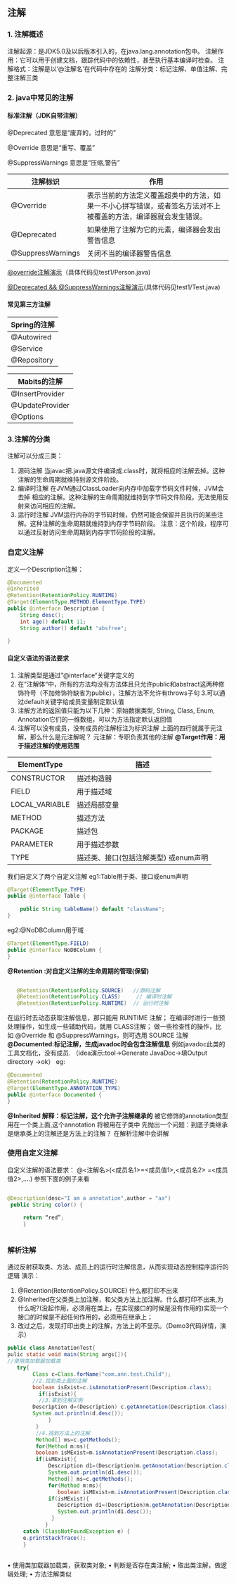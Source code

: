 ## 注解
### 1. 注解概述
注解起源：是JDK5.0及以后版本引入的，在java.lang.annotation包中。
注解作用：它可以用于创建文档，跟踪代码中的依赖性，甚至执行基本编译时检查。
注解格式：注解是以‘@注解名’在代码中存在的
注解分类：标记注解、单值注解、完整注解三类

### 2. java中常见的注解
#### 标准注解（JDK自带注解）

@Deprecated 意思是“废弃的，过时的”

@Override 意思是“重写、覆盖”

@SuppressWarnings 意思是“压缩,警告”


注解标识 | 作用|
--------- | -------------  | 
@Override | 表示当前的方法定义覆盖超类中的方法，如果一不小心拼写错误，或者签名方法对不上被覆盖的方法，编译器就会发生错误。
@Deprecated | 如果使用了注解为它的元素，编译器会发出警告信息
@SuppressWarnings | 关闭不当的编译器警告信息


[@override注解演示](http://note.youdao.com/noteshare?id=c8da0880776152f9407778359a08e0a3)（具体代码见test1/Person.java)

[@Deprecated  && @SuppressWarnings注解演示](http://note.youdao.com/noteshare?id=609fd2bede99847a8d95bba813b0614e)(具体代码见test1/Test.java)

#### 常见第三方注解

Spring的注解 | 
--------- |  
@Autowired | 
@Service |
@Repository |



Mabits的注解 | 
--------- |  
@InsertProvider | 
@UpdateProvider|
@Options|


### 3.注解的分类

注解可以分成三类：

1. 源码注解 
当javac把.java源文件编译成.class时，就将相应的注解去掉。这种注解的生命周期就维持到源文件阶段。
2. 编译时注解
在JVM通过ClassLoader向内存中加载字节码文件时候，JVM会去掉 相应的注解。这种注解的生命周期就维持到字节码文件阶段。无法使用反射来访问相应的注解。
3. 运行时注解
JVM运行内存的字节码时候，仍然可能会保留并且执行的某些注解。这种注解的生命周期就维持到内存字节码阶段。
注意：这个阶段，程序可以通过反射访问生命周期到内存字节码阶段的注解。


### 自定义注解

定义一个Description注解：

```java
@Documented
@Inherited
@Retention(RetentionPolicy.RUNTIME)
@Target(ElementType.METHOD.ElementType.TYPE)
public @interface Description {
    String desc();
    int age() default 11;
    String author() default "absfree";
        
}

```
#### 自定义语法的语法要求
1. 注解类型是通过”@interface“关键字定义的
2. 在”注解体“中，所有的方法均没有方法体且只允许public和abstract这两种修饰符号（不加修饰符缺省为public），注解方法不允许有throws子句
3.可以通过default关键字给成员变量制定默认值
4.	注解方法的返回值只能为以下几种：原始数据类型, String, Class, Enum, Annotation它们的一维数组，可以为方法指定默认返回值 
5. 注解可以没有成员，没有成员的注解标注为标识注解
上面的四行就属于元注解，那么什么是元注解呢？
元注解：专职负责其他的注解
**@Target作用：用于描述注解的使用范围**

ElementType | 描述 |
--------- | -------------  | 
CONSTRUCTOR | 描述构造器
FIELD | 用于描述域
LOCAL_VARIABLE| 描述局部变量
METHOD| 描述方法
PACKAGE| 描述包
PARAMETER| 用于描述参数
TYPE| 描述类、接口(包括注解类型) 或enum声明

我们自定义了两个自定义注解
eg1:Table用于类、接口或enum声明

```java
@Target(ElementType.TYPE)
public @interface Table {
    
    public String tableName() default "className";
}

```

eg2:@NoDBColumn用于域

```java
@Target(ElementType.FIELD)
public @interface NoDBColumn {
}

```


**@Retention :对自定义注解的生命周期的管理(保留)**

```java

   @Retention(RetentionPolicy.SOURCE)   //源码注解
   @Retention(RetentionPolicy.CLASS)     // 编译时注解
   @Retention(RetentionPolicy.RUNTIME)  // 运行时注解

```

  在运行时去动态获取注解信息，那只能用 RUNTIME 注解；
  在编译时进行一些预处理操作，如生成一些辅助代码，就用 CLASS注解；
  做一些检查性的操作，比如 @Override 和 @SuppressWarnings，则可选用 SOURCE 注解
**@Documented:标记注解，生成javadoc时会包含注解信息**
例如javadoc此类的工具文档化，没有成员.
（idea演示:tool->Generate JavaDoc->填Output directory ->ok）
eg:

```java
@Documented
@Retention(RetentionPolicy.RUNTIME)
@Target(ElementType.ANNOTATION_TYPE)
public @interface Documented {
}
```
**@Inherited 解释：标记注解，这个允许子注解继承的**
被它修饰的annotation类型用在一个类上面,这个annotation 将被用在子类中
先抛出一个问题：到底子类继承是继承类上的注解还是方法上的注解？
在解析注解中会讲解

### 使用自定义注解
自定义注解的语法要求：
@<注解名>(<成员名1>=<成员值1>,<成员名2> =<成员值2>,....)
参照下面的例子来看

```java

@Description(desc="I am a annotation",author = "aa")
 public String color() {
 
     return “red”;
     }
     
```

### 解析注解

通过反射获取类、方法、成员上的运行时注解信息，从而实现动态控制程序运行的逻辑
演示：
1. @Retention(RetentionPolicy.SOURCE) 什么都打印不出来
2. @Inherited在父类类上加注解，和父类方法上加注解。什么都打印不出来,为什么呢?(没起作用，必须用在类上，在实现接口的时候是没有作用的)实现一个接口的时候是不起任何作用的，必须用在继承上；
3. 改过之后，发现打印出类上的注解，方法上的不显示。（Demo3代码详情，演示）

```java
public class AnnotationTest{
pulic static void main(String args[]){
//使用类加载器加载类
   try{
        Class c=Class.forName("com.ann.test.Child");
        //2.找到类上面的注解
        boolean isExist=c.isAnnotationPresent(Description.class);
          if(isExist){
          //3.拿到注解实例
        Description d=(Description) c.getAnnotation(Description.class);
        System.out.println(d.desc());
             }
         }
         //4.找到方法上的注解
         Method[] ms=c.getMethods();
         for(Method m:ms){
         boolean isMExist=m.isAnnotationPresent(Description.class);
         if(isMExist){
             Description d1=(Description)m.getAnnotation(Description.class);
             System.out.println(d1.desc());
             Method[] ms=c.getMethods();
             for(Method m:ms){
                boolean isMExist=m.isAnnotationPresent(Description.class);
             if(isMExist){
                Description d1=(Description)m.getAnnotation(Description.class);
                System.out.println(d1.desc());
              }
            }
     catch (ClassNotFoundException e) {
     e.printStackTrace();
     }
 
```
•	使用类加载器加载类，获取类对象;
•	判断是否存在类注解;
•	取出类注解，做逻辑处理;
•	方法注解类似


